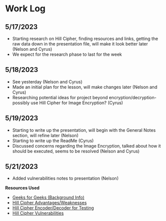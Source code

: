 # Work Log

## 5/17/2023
 - Starting research on Hill Cipher, finding resources and links, getting the raw data down in the presentation file, will make it look better later (Nelson and Cyrus)
 - We expect for the research phase to last for the week

## 5/18/2023
 - See yesterday (Nelson and Cyrus)
 - Made an initial plan for the lesson, will make changes later (Nelson and Cyrus)
 - Researching potential ideas for project beyond encryption/decryption- possibly use Hill Cipher for Image Encryption? (Cyrus)

## 5/19/2023
 - Starting to write up the presentation, will begin with the General Notes section, will refine later (Nelson)
 - Starting to write up the ReadMe (Cyrus)
 - Discussed concerns regarding the Image Encryption, talked about how it should be executed, seems to be resolved (Nelson and Cyrus)

## 5/21/2023
 - Added vulnerabilities notes to presentation (Nelson)












**Resources Used**  
- [Geeks for Geeks (Background Info)](https://www.geeksforgeeks.org/hill-cipher/)
- [Hill Cipher Advantages/Weaknesses](https://intellipaat.com/blog/what-is-hill-cipher/?US)
- [Hill Cipher Encoder/Decoder for Testing](https://www.dcode.fr/hill-cipher)
- [Hill Cipher Vulnerabilities](https://www.businessprocessincubator.com/content/what-is-hill-cipher/#:~:text=As%20mentioned%20earlier%2C%20Hill%20Cipher%20has%20a%20proven,follows%20only%20the%20standard%20algebraic%20algorithms%20for%20solutions.)

